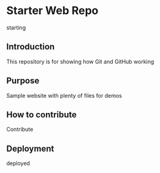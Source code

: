 # Starter Web Repo

starting

## Introduction

This repository is for showing how Git and GitHub working

## Purpose

Sample website with plenty of files for demos

## How to contribute

Contribute

## Deployment

deployed
